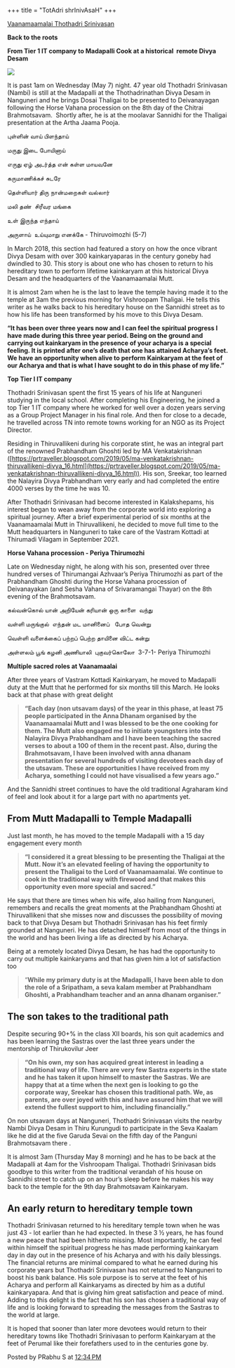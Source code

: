 +++
title = "TotAdri shrInivAsaH"
+++

[Vaanamaamalai Thothadri Srinivasan](https://prtraveller.blogspot.com/2025/05/vaanamaamalai-thothadri-srinivasan.html)

**Back to the roots**

**From Tier 1 IT company to Madapalli Cook at a historical  remote Divya Desam**

[![](https://blogger.googleusercontent.com/img/b/R29vZ2xl/AVvXsEjCSZL0zH61UBdSAY9aNYQSmVVztB4PhBulErhXU190ghQkPfeh4BRgpxMyTsvG8gRBIdLl9mUG9OUnHpOzWal3xtIuFvwqEYbX2IOCXv0OSVeFhvT-3W6dycxhDmBDBfwnQDNEszkRWWxnAEGndZtoiaU6lwiwhOqYfcHAzeJ9JEATb5nWZMriIrBbG5_f/s320/thothadri%20srinivasan.jpg)](https://blogger.googleusercontent.com/img/b/R29vZ2xl/AVvXsEjCSZL0zH61UBdSAY9aNYQSmVVztB4PhBulErhXU190ghQkPfeh4BRgpxMyTsvG8gRBIdLl9mUG9OUnHpOzWal3xtIuFvwqEYbX2IOCXv0OSVeFhvT-3W6dycxhDmBDBfwnQDNEszkRWWxnAEGndZtoiaU6lwiwhOqYfcHAzeJ9JEATb5nWZMriIrBbG5_f/s1397/thothadri%20srinivasan.jpg)

It is past 1am on Wednesday (May 7) night. 47 year old Thothadri Srinivasan (Nambi) is still at the Madapalli at the Thothadrinathan Divya Desam in Nanguneri and he brings Dosai Thaligai to be presented to Deivanayagan following the Horse Vahana procession on the 8th day of the Chitrai Brahmotsavam.  Shortly after, he is at the moolavar Sannidhi for the Thaligai presentation at the Artha Jaama Pooja. 

  

புள்ளின் வாய் பிளந்தாய்

மருது இடை போயினாய்

எருது ஏழ் அடர்த்த என் கள்ள மாயவனே

கருமாணிக்கச் சுடரே

  

தெள்ளியார் திரு நான்மறைகள் வல்லார்

மலி தண்  சிரீவர மங்கை

உள் இருந்த எந்தாய்

அருளாய்  உய்யுமாறு எனக்கே \- Thiruvoimozhi (5-7) 

  

In March 2018, this section had featured a story on how the once vibrant Divya Desam with over 300 kainkaryaparas in the century goneby had dwindled to 30. This story is about one who has chosen to return to his hereditary town to perform lifetime kainkaryam at this historical Divya Desam and the headquarters of the Vaanamaamalai Mutt.

  

It is almost 2am when he is the last to leave the temple having made it to the temple at 3am the previous morning for Vishroopam Thaligai. He tells this writer as he walks back to his hereditary house on the Sannidhi street as to how his life has been transformed by his move to this Divya Desam. 

**“It has been over three years now and I can feel the spiritual progress I have made during this three year period. Being on the ground and carrying out kainkaryam in the presence of your acharya is a special feeling. It is printed after one’s death that one has attained Acharya’s feet. We have an opportunity when alive to perform Kainkaryam at the feet of our Acharya and that is what I have sought to do in this phase of my life.”**

  

**Top Tier I IT company**

Thothadri Srinivasan spent the first 15 years of his life at Nanguneri studying in the local school. After completing his Engineering, he joined a top Tier 1 IT company where he worked for well over a dozen years serving as a Group Project Manager in his final role. And then for close to a decade, he travelled across TN into remote towns working for an NGO as its Project Director.

  

Residing in Thiruvallikeni during his corporate stint, he was an integral part of the renowned Prabhandham Ghoshti led by MA Venkatakrishnan ([https://prtraveller.blogspot.com/2019/05/ma-venkatakrishnan-thiruvallikeni-divya_16.html](https://prtraveller.blogspot.com/2019/05/ma-venkatakrishnan-thiruvallikeni-divya_16.html)). His son, Sreekar, too learned the Nalayira Divya Prabhandham very early and had completed the entire 4000 verses by the time he was 10.

  

After Thothadri Srinivasan had become interested in Kalakshepams, his interest began to wean away from the corporate world into exploring a spiritual journey. After a brief experimental period of six months at the Vaanamaamalai Mutt in Thiruvallikeni, he decided to move full time to the Mutt headquarters in Nanguneri to take care of the Vastram Kottadi at Thirumadi Vilagam in September 2021.

  

**Horse Vahana procession - Periya Thirumozhi**

Late on Wednesday night, he along with his son, presented over three hundred verses of Thirumangai Azhvaar’s Periya Thirumozhi as part of the Prabhandham Ghoshti during the Horse Vahana procession of Deivanayakan (and Sesha Vahana of Srivaramangai Thayar) on the 8th evening of the Brahmotsavam.

  

கல்வன்கொல் யான் அறியேன் கரியான் ஒரு காளை  வந்து

வள்ளி மருங்குல்  எந்தன் மட மானினைப்   போத வென்று   

வெள்ளி வளைக்கைப் பற்றப் பெற்ற தாயினை விட்ட கன்று 

அள்ளலம் பூங் கழனி அணியாலி  புகுவர்கொலோ  3-7-1- Periya Thirumozhi


**Multiple sacred roles at Vaanamaalai**


After three years of Vastram Kottadi Kainkaryam, he moved to Madapalli duty at the Mutt that he performed for six months till this March. He looks back at that phase with great delight 

> **“Each day (non utsavam days) of the year in this phase, at least 75 people participated in the Anna Dhanam organised by the Vaanamaamalai Mutt and I was blessed to be the one cooking for them. The Mutt also engaged me to initiate youngsters into the Nalayira Divya Prabhandham and I have been teaching the sacred verses to about a 100 of them in the recent past. Also, during the Brahmotsavam, I have been involved with anna dhanam presentation for several hundreds of visiting devotees each day of the utsavam. These are opportunities I have received from my Acharya, something I could not have visualised a few years ago.”**

  

And the Sannidhi street continues to have the old traditional Agraharam kind of feel and look about it for a large part with no apartments yet.

  

## From Mutt Madapalli to Temple Madapalli

Just last month, he has moved to the temple Madapalli with a 15 day engagement every month

> **“I considered it a great blessing to be presenting the Thaligai at the Mutt. Now it’s an elevated feeling of having the opportunity to present the Thaligai to the Lord of Vaanamaamalai. We continue to cook in the traditional way with firewood and that makes this opportunity even more special and sacred.”**

  

He says that there are times when his wife, also hailing from Nanguneri, remembers and recalls the great moments at the Prabhandham Ghoshti at Thiruvallikeni that she misses now and discusses the possibility of moving back to that Divya Desam but Thothadri Srinivasan has his feet firmly grounded at Nanguneri. He has detached himself from most of the things in the world and has been living a life as directed by his Acharya.


Being at a remotely located Divya Desam, he has had the opportunity to carry out multiple kainkaryams and that has given him a lot of satisfaction too 

> “**While my primary duty is at the Madapalli, I have been able to don the role of a Sripatham, a seva kalam member at Prabhandham Ghoshti, a Prabhandham teacher and an anna dhanam organiser.”**

  

## The son takes to the traditional path

Despite securing 90+% in the class XII boards, his son quit academics and has been learning the Sastras over the last three years under the mentorship of Thirukovilur Jeer 

> **“On his own, my son has acquired great interest in leading a traditional way of life. There are very few Sastra experts in the state and he has taken it upon himself to master the Sastras. We are happy that at a time when the next gen is looking to go the corporate way, Sreekar has chosen this traditional path. We, as parents, are over joyed with this and have assured him that we will extend the fullest support to him, including financially.”**


On non utsavam days at Nanguneri, Thothadri Srinivasan visits the nearby Nambi Divya Desam in Thiru Kurungudi to participate in the Seva Kaalam like he did at the five Garuda Sevai on the fifth day of the Panguni Brahmotsavam there .

  

It is almost 3am (Thursday May 8 morning) and he has to be back at the Madapalli at 4am for the Vishroopam Thaligai. Thothadri Srinivasan bids goodbye to this writer from the traditional verandah of his house on Sannidhi street to catch up on an hour’s sleep before he makes his way back to the temple for the 9th day Brahmotsavam Kainkaryam.


  

## An early return to hereditary temple town

Thothadri Srinivasan returned to his hereditary temple town when he was just 43 - lot earlier than he had expected. In these 3 ½ years, he has found a new peace that had been hitherto missing. Most importantly, he can feel within himself the spiritual progress he has made performing kainkaryam day in day out in the presence of his Acharya and with his daily blessings.  The financial returns are minimal compared to what he earned during his corporate years but Thothadri Srinivasan has not returned to Nanguneri to boost his bank balance. His sole purpose is to serve at the feet of his Acharya and perform all Kainkaryams as directed by him as a dutiful kainkaryapara. And that is giving him great satisfaction and peace of mind. Adding to this delight is the fact that his son has chosen a traditional way of life and is looking forward to spreading the messages from the Sastras to the world at large.

  

It is hoped that sooner than later more devotees would return to their hereditary towns like Thothadri Srinivasan to perform Kainkaryam at the feet of Perumal like their forefathers used to in the centuries gone by.

Posted by PRabhu S at [12:34 PM](https://prtraveller.blogspot.com/2025/05/vaanamaamalai-thothadri-srinivasan.html "permanent link")
